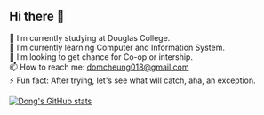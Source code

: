 ## Hi there 👋
🔭 I’m currently studying at Douglas College.<br>
🌱 I’m currently learning Computer and Information System.<br>
👯 I’m looking to get chance for Co-op or intership.<br>
📫 How to reach me: domcheung018@gmail.com<br>
⚡ Fun fact: After trying, let's see what will catch, aha, an exception.<br>

[![Dong's GitHub stats](https://github-readme-stats.vercel.app/api?username=nortHades)](https://github.com/nortHades/github-readme-stats)



<!--
**nortHades/nortHades** is a ✨ _special_ ✨ repository because its `README.md` (this file) appears on your GitHub profile.

Here are some ideas to get you started:

- 🔭 I’m currently working on ...
- 🌱 I’m currently learning ...
- 👯 I’m looking to collaborate on ...
- 🤔 I’m looking for help with ...
- 💬 Ask me about ...
- 📫 How to reach me: ...
- 😄 Pronouns: ...
- ⚡ Fun fact: ...
-->
